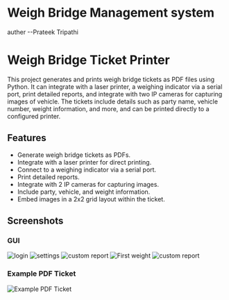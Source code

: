 # Weigh Bridge Management system
auther --Prateek Tripathi

# Weigh Bridge Ticket Printer

This project generates and prints weigh bridge tickets as PDF files using Python. It can integrate with a laser printer, a weighing indicator via a serial port, print detailed reports, and integrate with two IP cameras for capturing images of vehicle. The tickets include details such as party name, vehicle number, weight information, and more, and can be printed directly to a configured printer.

## Features

- Generate weigh bridge tickets as PDFs.
- Integrate with a laser printer for direct printing.
- Connect to a weighing indicator via a serial port.
- Print detailed reports.
- Integrate with 2 IP cameras for capturing images.
- Include party, vehicle, and weight information.
- Embed images in a 2x2 grid layout within the ticket.


## Screenshots
### GUI
![login](screenshots/0.png)
![settings](screenshots/1.png)
![custom report](screenshots/2.png)
![First weight](screenshots/3.png)
![custom report](screenshots/2.png)

### Example PDF Ticket
![Example PDF Ticket](screenshots/4.png)
